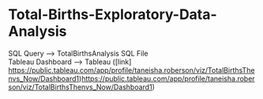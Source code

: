 # Total-Births-Exploratory-Data-Analysis
SQL Query --> TotalBirthsAnalysis SQL File <br>
Tableau Dashboard --> Tableau ([link] https://public.tableau.com/app/profile/taneisha.roberson/viz/TotalBirthsThenvs_Now/Dashboard1)https://public.tableau.com/app/profile/taneisha.roberson/viz/TotalBirthsThenvs_Now/Dashboard1)
